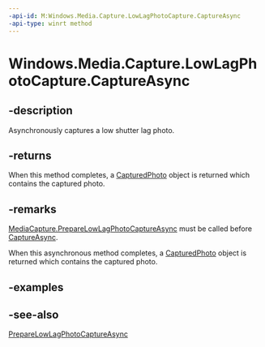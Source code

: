 ```yaml
---
-api-id: M:Windows.Media.Capture.LowLagPhotoCapture.CaptureAsync
-api-type: winrt method
---
```


<!-- Method syntax
public Windows.Foundation.IAsyncOperation<Windows.Media.Capture.CapturedPhoto> CaptureAsync()
-->

# Windows.Media.Capture.LowLagPhotoCapture.CaptureAsync

## -description
Asynchronously captures a low shutter lag photo.

## -returns
When this method completes, a [CapturedPhoto](capturedphoto.md) object is returned which contains the captured photo.

## -remarks
[MediaCapture.PrepareLowLagPhotoCaptureAsync](mediacapture_preparelowlagphotocaptureasync_1426375994.md) must be called before [CaptureAsync](lowlagphotocapture_captureasync_2078018041.md).

When this asynchronous method completes, a [CapturedPhoto](capturedphoto.md) object is returned which contains the captured photo.

## -examples

## -see-also
[PrepareLowLagPhotoCaptureAsync](mediacapture_preparelowlagphotocaptureasync.md)